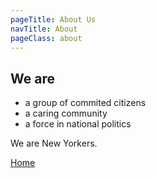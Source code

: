```yaml
---
pageTitle: About Us
navTitle: About
pageClass: about
---
```


## We are

- a group of commited citizens
- a caring community
- a force in national politics

We are New Yorkers.

[Home](/)
